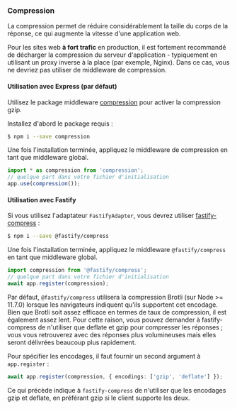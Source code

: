 ### Compression

La compression permet de réduire considérablement la taille du corps de la réponse, ce qui augmente la vitesse d'une application web.

Pour les sites web **à fort trafic** en production, il est fortement recommandé de décharger la compression du serveur d'application - typiquement en utilisant un proxy inverse à la place (par exemple, Nginx). Dans ce cas, vous ne devriez pas utiliser de middleware de compression.

#### Utilisation avec Express (par défaut)

Utilisez le package middleware [compression](https://github.com/expressjs/compression) pour activer la compression gzip.

Installez d'abord le package requis :

```bash
$ npm i --save compression
```

Une fois l'installation terminée, appliquez le middleware de compression en tant que middleware global.

```typescript
import * as compression from 'compression';
// quelque part dans votre fichier d'initialisation
app.use(compression());
```

#### Utilisation avec Fastify

Si vous utilisez l'adaptateur `FastifyAdapter`, vous devrez utiliser [fastify-compress](https://github.com/fastify/fastify-compress) :

```bash
$ npm i --save @fastify/compress
```

Une fois l'installation terminée, appliquez le middleware `@fastify/compress` en tant que middleware global.

```typescript
import compression from '@fastify/compress';
// quelque part dans votre fichier d'initialisation
await app.register(compression);
```

Par défaut, `@fastify/compress` utilisera la compression Brotli (sur Node >= 11.7.0) lorsque les navigateurs indiquent qu'ils supportent cet encodage. Bien que Brotli soit assez efficace en termes de taux de compression, il est également assez lent. Pour cette raison, vous pouvez demander à fastify-compress de n'utiliser que deflate et gzip pour compresser les réponses ; vous vous retrouverez avec des réponses plus volumineuses mais elles seront délivrées beaucoup plus rapidement.

Pour spécifier les encodages, il faut fournir un second argument à `app.register` :

```typescript
await app.register(compression, { encodings: ['gzip', 'deflate'] });
```

Ce qui précède indique à `fastify-compress` de n'utiliser que les encodages gzip et deflate, en préférant gzip si le client supporte les deux.
